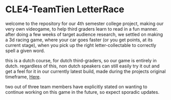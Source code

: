# CLE4-TeamTien LetterRace

welcome to the repository for our 4th semester college project, making our very own videogame, to help third graders learn to read in a fun manner. after doing a few weeks of target audience research, we settled on making a 3d racing game, where your car goes faster (or you get points, at its current stage), when you pick up the right letter-collectable to correctly spell a given word.

this is a dutch course, for dutch third-graders, so our game is entirely in dutch. regardless of this, non dutch speakers can still easily try it out and get a feel for it in our currently latest build, made during the projects original timeframe, [Here](https://play.unity.com/mg/other/letter-race).

two out of three team members have explicitly stated on wanting to continue working on this game in the future, so expect sporadic updates.
